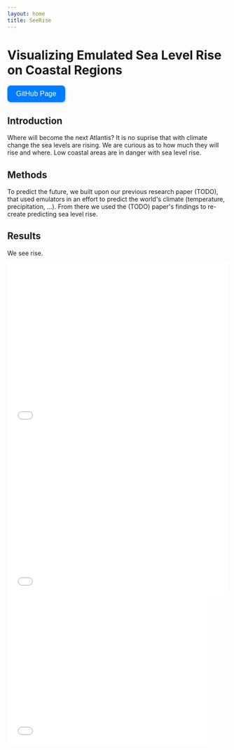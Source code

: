 ```yaml
---
layout: home
title: SeeRise
---
```


# Visualizing Emulated Sea Level Rise on Coastal Regions

<a href="https://github.com/zoeludena/SeeRise" target="_blank">
    <button style="background-color: #007BFF; color: white; border: none; padding: 10px 20px; 
               border-radius: 8px; font-size: 16px; cursor: pointer; transition: 0.3s; 
               box-shadow: 2px 2px 5px rgba(0, 0, 0, 0.2);"
                onmouseover="this.style.backgroundColor='#0056b3'; this.style.transform='scale(1.05)';" 
                onmouseout="this.style.backgroundColor='#007BFF'; this.style.transform='scale(1)';"
                onmousedown="this.style.backgroundColor='#003f7f'; this.style.transform='scale(0.95)';"
                onmouseup="this.style.backgroundColor='#0056b3'; this.style.transform='scale(1.05)';">
            GitHub Page</button>
</a>

## Introduction

Where will become the next Atlantis? It is no suprise that with climate change the sea levels are rising. We are curious as to how much they will rise and where. Low coastal areas are in danger with sea level rise.

## Methods

To predict the future, we built upon our previous research paper (TODO), that used emulators in an effort to predict the world's climate (temperature, precipitation, ...). From there we used the (TODO) paper's findings to re-create predicting sea level rise.

## Results

We see rise.

<iframe src="assets/figures/tas_predict_vs_historical.html" width="100%" style="aspect-ratio: 4 / 3; border: 0;"></iframe>

<iframe src="assets/figures/tas_preds_ssps.html" width="100%" style="aspect-ratio: 4 / 3; border: 0;"></iframe>

<iframe src="assets/figures/nasa_slr_projection.html" width="90%" style="aspect-ratio: 4 / 3; border: 0;"></iframe>
